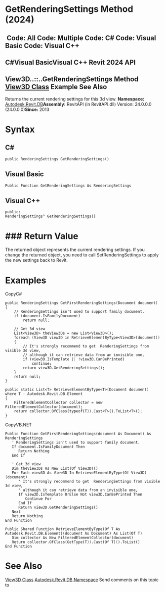 # GetRenderingSettings Method (2024)

﻿
 Code: All Code: Multiple Code: C# Code: Visual Basic Code: Visual C++   
---  
C#Visual BasicVisual C++
Revit 2024 API  
---  
View3D..::..GetRenderingSettings Method   
[View3D Class](d795a238-fc24-1875-e64f-a2bef56ae949.md "View3D Class") Example See Also  
---  
Returns the current rendering settings for this 3d view. 
**Namespace:** [Autodesk.Revit.DB](87546ba7-461b-c646-cbb1-2cb8f5bff8b2.md "Autodesk.Revit.DB Namespace")**Assembly:** RevitAPI (in RevitAPI.dll) Version: 24.0.0.0 (24.0.0.0)**Since:** 2013 
# Syntax
C#  
---  
```text
public RenderingSettings GetRenderingSettings()
```
  
Visual Basic  
---  
```text
Public Function GetRenderingSettings As RenderingSettings
```
  
Visual C++  
---  
```text
public:
RenderingSettings^ GetRenderingSettings()
```
  
# ### Return Value
The returned object represents the current rendering settings. If you change the returned object, you need to call SetRenderingSettings to apply the new settings back to Revit. 
# Examples
CopyC#
```text
public RenderingSettings GetFirstRenderingSettings(Document document)
{
    // RenderingSettings isn't used to support family document.
    if (document.IsFamilyDocument)
        return null;

    // Get 3d view
    List<View3D> theView3Ds = new List<View3D>();
    foreach (View3D view3D in RetrieveElementByType<View3D>(document))
    {
        // It's strongly recommend to get  RenderingSettings from visible 3d view, 
        // although it can retrieve data from an invisible one,
        if (view3D.IsTemplate || !view3D.CanBePrinted)
            continue;
        return view3D.GetRenderingSettings();
    }
    return null;
}

public static List<T> RetrieveElementByType<T>(Document document) where T : Autodesk.Revit.DB.Element
{
    FilteredElementCollector collector = new FilteredElementCollector(document);
    return collector.OfClass(typeof(T)).Cast<T>().ToList<T>();
}
```

CopyVB.NET
```text
Public Function GetFirstRenderingSettings(document As Document) As RenderingSettings
   ' RenderingSettings isn't used to support family document.
   If document.IsFamilyDocument Then
      Return Nothing
   End If

   ' Get 3d view
   Dim theView3Ds As New List(Of View3D)()
   For Each view3D As View3D In RetrieveElementByType(Of View3D)(document)
      ' It's strongly recommend to get  RenderingSettings from visible 3d view, 
      ' although it can retrieve data from an invisible one,
      If view3D.IsTemplate OrElse Not view3D.CanBePrinted Then
         Continue For
      End If
      Return view3D.GetRenderingSettings()
   Next
   Return Nothing
End Function

Public Shared Function RetrieveElementByType(Of T As Autodesk.Revit.DB.Element)(document As Document) As List(Of T)
   Dim collector As New FilteredElementCollector(document)
   Return collector.OfClass(GetType(T)).Cast(Of T)().ToList()
End Function
```

# See Also
[View3D Class](d795a238-fc24-1875-e64f-a2bef56ae949.md "View3D Class")
[Autodesk.Revit.DB Namespace](87546ba7-461b-c646-cbb1-2cb8f5bff8b2.md "Autodesk.Revit.DB Namespace")
Send comments on this topic to 